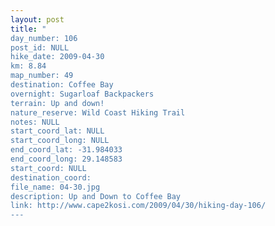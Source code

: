 ```yaml
---
layout: post
title: "
day_number: 106
post_id: NULL
hike_date: 2009-04-30
km: 8.84
map_number: 49
destination: Coffee Bay
overnight: Sugarloaf Backpackers
terrain: Up and down!
nature_reserve: Wild Coast Hiking Trail
notes: NULL
start_coord_lat: NULL
start_coord_long: NULL
end_coord_lat: -31.984033
end_coord_long: 29.148583
start_coord: NULL
destination_coord: 
file_name: 04-30.jpg
description: Up and Down to Coffee Bay
link: http://www.cape2kosi.com/2009/04/30/hiking-day-106/
---
```

